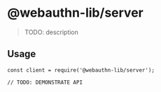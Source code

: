 # @webauthn-lib/server

> TODO: description

## Usage

```
const client = require('@webauthn-lib/server');

// TODO: DEMONSTRATE API
```
